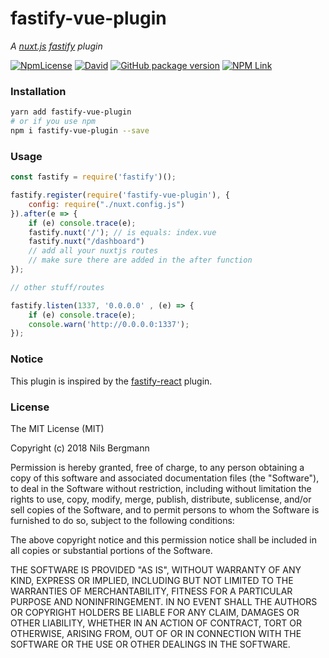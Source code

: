 # fastify-vue-plugin

_A [nuxt.js](https://nuxtjs.org) [fastify](https://fastify.io) plugin_

[![NpmLicense](https://img.shields.io/npm/l/fastify-vue-plugin.svg?style=for-the-badge)](https://www.npmjs.com/package/fastify-vue-plugin)
[![David](https://img.shields.io/david/TheNoim/fastify-vue.svg?style=for-the-badge)](https://github.com/TheNoim/fastify-vue)
[![GitHub package version](https://img.shields.io/github/package-json/v/TheNoim/fastify-vue.svg?style=for-the-badge)](https://github.com/TheNoim/fastify-vue)
[![NPM Link](https://img.shields.io/badge/npm-fastify--vue--plugin-red.svg?style=for-the-badge)](https://www.npmjs.com/package/fastify-vue-plugin)

### Installation

```bash
yarn add fastify-vue-plugin
# or if you use npm
npm i fastify-vue-plugin --save
```

### Usage

```javascript
const fastify = require('fastify')();

fastify.register(require('fastify-vue-plugin'), {
    config: require("./nuxt.config.js")
}).after(e => {
    if (e) console.trace(e);
    fastify.nuxt('/'); // is equals: index.vue
    fastify.nuxt("/dashboard")
    // add all your nuxtjs routes
    // make sure there are added in the after function
});

// other stuff/routes

fastify.listen(1337, '0.0.0.0' , (e) => {
    if (e) console.trace(e);
    console.warn('http://0.0.0.0:1337');
});
```

### Notice

This plugin is inspired by the [fastify-react](https://github.com/fastify/fastify-react) plugin.

### License

The MIT License (MIT)

Copyright (c) 2018 Nils Bergmann

Permission is hereby granted, free of charge, to any person obtaining a copy
of this software and associated documentation files (the "Software"), to deal
in the Software without restriction, including without limitation the rights
to use, copy, modify, merge, publish, distribute, sublicense, and/or sell
copies of the Software, and to permit persons to whom the Software is
furnished to do so, subject to the following conditions:

The above copyright notice and this permission notice shall be included in all
copies or substantial portions of the Software.

THE SOFTWARE IS PROVIDED "AS IS", WITHOUT WARRANTY OF ANY KIND, EXPRESS OR
IMPLIED, INCLUDING BUT NOT LIMITED TO THE WARRANTIES OF MERCHANTABILITY,
FITNESS FOR A PARTICULAR PURPOSE AND NONINFRINGEMENT. IN NO EVENT SHALL THE
AUTHORS OR COPYRIGHT HOLDERS BE LIABLE FOR ANY CLAIM, DAMAGES OR OTHER
LIABILITY, WHETHER IN AN ACTION OF CONTRACT, TORT OR OTHERWISE, ARISING FROM,
OUT OF OR IN CONNECTION WITH THE SOFTWARE OR THE USE OR OTHER DEALINGS IN THE
SOFTWARE.
